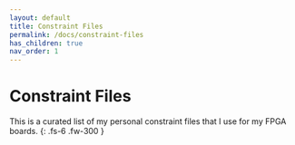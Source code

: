 ```yaml
---
layout: default
title: Constraint Files
permalink: /docs/constraint-files
has_children: true
nav_order: 1
---
```


# Constraint Files

This is a curated list of my personal constraint files that I use for my FPGA boards. 
{: .fs-6 .fw-300 }